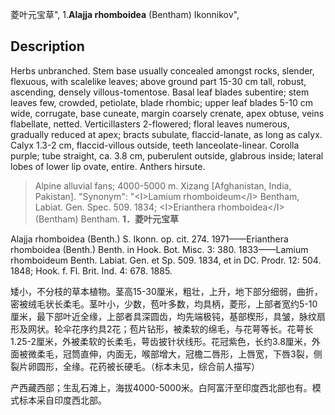 菱叶元宝草",
1.**Alajja rhomboidea** (Bentham) Ikonnikov",

## Description
Herbs unbranched. Stem base usually concealed amongst rocks, slender, flexuous, with scalelike leaves; above ground part 15-30 cm tall, robust, ascending, densely villous-tomentose. Basal leaf blades subentire; stem leaves few, crowded, petiolate, blade rhombic; upper leaf blades 5-10 cm wide, corrugate, base cuneate, margin coarsely crenate, apex obtuse, veins flabellate, netted. Verticillasters 2-flowered; floral leaves numerous, gradually reduced at apex; bracts subulate, flaccid-lanate, as long as calyx. Calyx 1.3-2 cm, flaccid-villous outside, teeth lanceolate-linear. Corolla purple; tube straight, ca. 3.8 cm, puberulent outside, glabrous inside; lateral lobes of lower lip ovate, entire. Anthers hirsute.

> Alpine alluvial fans; 4000-5000 m. Xizang [Afghanistan, India, Pakistan].
  "Synonym": "&lt;I&gt;Lamium rhomboideum&lt;/I&gt; Bentham, Labiat. Gen. Spec. 509. 1834; &lt;I&gt;Erianthera rhomboidea&lt;/I&gt; (Bentham) Bentham.
**1．菱叶元宝草**

Alajja rhomboidea (Benth.) S. Ikonn. op. cit. 274. 1971——Erianthera rhomboidea (Benth.) Benth. in Hook. Bot. Misc. 3: 380. 1833——Lamium rhomboideum Benth. Labiat. Gen. et Sp. 509. 1834, et in DC. Prodr. 12: 504. 1848; Hook. f. Fl. Brit. Ind. 4: 678. 1885.

矮小，不分枝的草本植物。茎高15-30厘米，粗壮，上升，地下部分细弱，曲折，密被绒毛状长柔毛。茎叶小，少数，苞叶多数，均具柄，菱形，上部者宽约5-10厘米，最下部叶近全缘，上部者具深圆齿，均先端极钝，基部楔形，具皱，脉纹扇形及网状。轮伞花序约具2花；苞片钻形，被柔软的绵毛，与花萼等长。花萼长1.25-2厘米，外被柔软的长柔毛，萼齿披针状线形。花冠紫色，长约3.8厘米，外面被微柔毛，冠筒直伸，内面无，喉部增大，冠檐二唇形，上唇宽，下唇3裂，侧裂片卵圆形，全缘。花药被长硬毛。（标本未见，综合前人描写）

产西藏西部；生乱石滩上，海拔4000-5000米。白阿富汗至印度西北部也有。模式标本采自印度西北部。
